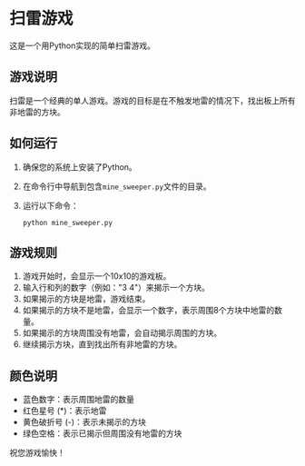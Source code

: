 # 扫雷游戏

这是一个用Python实现的简单扫雷游戏。

## 游戏说明

扫雷是一个经典的单人游戏。游戏的目标是在不触发地雷的情况下，找出板上所有非地雷的方块。

## 如何运行

1. 确保您的系统上安装了Python。
2. 在命令行中导航到包含`mine_sweeper.py`文件的目录。
3. 运行以下命令：

   ```
   python mine_sweeper.py
   ```

## 游戏规则

1. 游戏开始时，会显示一个10x10的游戏板。
2. 输入行和列的数字（例如："3 4"）来揭示一个方块。
3. 如果揭示的方块是地雷，游戏结束。
4. 如果揭示的方块不是地雷，会显示一个数字，表示周围8个方块中地雷的数量。
5. 如果揭示的方块周围没有地雷，会自动揭示周围的方块。
6. 继续揭示方块，直到找出所有非地雷的方块。

## 颜色说明

- 蓝色数字：表示周围地雷的数量
- 红色星号 (*)：表示地雷
- 黄色破折号 (-)：表示未揭示的方块
- 绿色空格：表示已揭示但周围没有地雷的方块

祝您游戏愉快！
